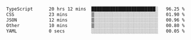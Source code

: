 <!--START_SECTION:waka-->

```txt
TypeScript      20 hrs 12 mins  ████████████████████████░   96.25 %
CSS             23 mins         ▒░░░░░░░░░░░░░░░░░░░░░░░░   01.90 %
JSON            12 mins         ▒░░░░░░░░░░░░░░░░░░░░░░░░   00.96 %
Other           10 mins         ▒░░░░░░░░░░░░░░░░░░░░░░░░   00.80 %
YAML            0 secs          ░░░░░░░░░░░░░░░░░░░░░░░░░   00.05 %
```

<!--END_SECTION:waka-->
